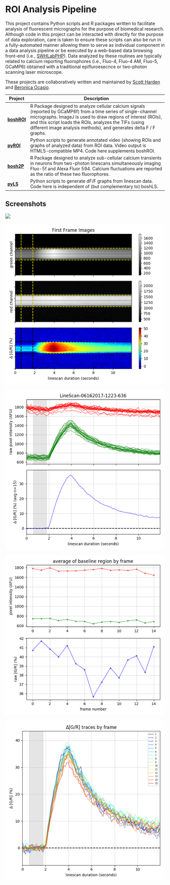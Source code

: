# ROI Analysis Pipeline
This project contains Python scripts and R packages written to facilitate analysis of fluorescent micrographs for the purpose of biomedical research. Although code in this project can be interacted with directly for the purpose of data exploration, care is taken to ensure these scripts can also be run in a fully-automated manner allowing them to serve as individual component in a data analysis pipeline or be executed by a web-based data browsing front-end (i.e., [SWHLabPHP](https://github.com/swharden/SWHLabPHP)). Data analyzed by these routines are typically related to calcium reporting fluorophores (i.e., Fluo-4, Fluo-4 AM, Fluo-5, GCaMP6) obtained with a traditional epifluroesecnce or two-photon scanning laser microscope.

These projects are collaboratively written and maintained by [Scott Harden](https://github.com/swharden) and [Beronica Ocasio](https://github.com/beronicao).

Project | Description
---|---
**[boshROI](boshROI)** | R Package designed to analyze cellular calcium signals (reported by GCaMP6f) from a time series of single-channel micrographs. ImageJ is used to draw regions of interest (ROIs), and this script loads the ROIs, analyzes the TIFs (using different image analysis methods), and generates delta F / F graphs. 
**[pyROI](pyROI)** | Python scripts to generate annotated video (showing ROIs and graphs of analyzed data) from ROI data. Video output is HTML5-compatible MP4. Code here supplements boshROI.
**[bosh2P](bosh2P)**  | R Package designed to analyze sub-cellular calcium transients in neurons from two-photon linescans simultaneously imaging Fluo-5f and Alexa Fluor 594. Calcium fluctuations are reported as the ratio of these two fluorophores.
**[pyLS](pyLS)** | Python scripts to generate dF/F graphs from linescan data. Code here is independent of (but complementary to) boshLS.

## Screenshots

![](pyLS/screenshot.png)

![](/data/linescan/realistic/LineScan-06162017-1223-636/analysis/fig_01_img.png)

![](/data/linescan/realistic/LineScan-06162017-1223-636/analysis/fig_02_avg.png)

![](/data/linescan/realistic/LineScan-06162017-1223-636/analysis/fig_03_drift1.png)

![](/data/linescan/realistic/LineScan-06162017-1223-636/analysis/fig_04_drift2.png)
